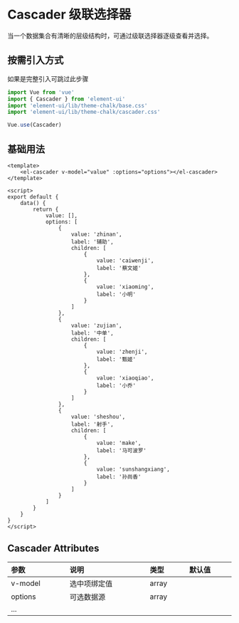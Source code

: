 <script setup>
import Demo1 from "./cascader/Demo1.vue"
import { loginRead } from '@/utils/login-read'

loginRead('u10005')
</script>

# <AppCode code="129" /> Cascader 级联选择器

<ClientOnly><AppRead code="u10005" /></ClientOnly>

当一个数据集合有清晰的层级结构时，可通过级联选择器逐级查看并选择。

## 按需引入方式

如果是完整引入可跳过此步骤

```javascript
import Vue from 'vue'
import { Cascader } from 'element-ui'
import 'element-ui/lib/theme-chalk/base.css'
import 'element-ui/lib/theme-chalk/cascader.css'

Vue.use(Cascader)
```

## 基础用法

```vue
<template>
    <el-cascader v-model="value" :options="options"></el-cascader>
</template>

<script>
export default {
    data() {
        return {
            value: [],
            options: [
                {
                    value: 'zhinan',
                    label: '辅助',
                    children: [
                        {
                            value: 'caiwenji',
                            label: '蔡文姬'
                        },
                        {
                            value: 'xiaoming',
                            label: '小明'
                        }
                    ]
                },
                {
                    value: 'zujian',
                    label: '中单',
                    children: [
                        {
                            value: 'zhenji',
                            label: '甄姬'
                        },
                        {
                            value: 'xiaoqiao',
                            label: '小乔'
                        }
                    ]
                },
                {
                    value: 'sheshou',
                    label: '射手',
                    children: [
                        {
                            value: 'make',
                            label: '马可波罗'
                        },
                        {
                            value: 'sunshangxiang',
                            label: '孙尚香'
                        }
                    ]
                }
            ]
        }
    }
}
</script>
```

<AppCardBlank>
    <Demo1 />
</AppCardBlank>

## Cascader Attributes

<table border="0" cellspacing="0" cellpadding="0" width="100%" style="display:table;text-align:left;">
    <thead>
        <tr>
            <th>参数</th>
            <th>说明</th>
            <th>类型</th>
            <th>默认值</th>
        </tr>
    </thead>
    <tbody>
        <tr>
            <td>v-model</td>
            <td>选中项绑定值</td>
            <td>array</td>
            <td></td>
        </tr>
        <tr>
            <td>options</td>
            <td>可选数据源</td>
            <td>array</td>
            <td></td>
        </tr>
        <tr>
            <td>...</td>
            <td></td>
            <td></td>
            <td></td>
        </tr>
    </tbody>
</table>

<AppComment />